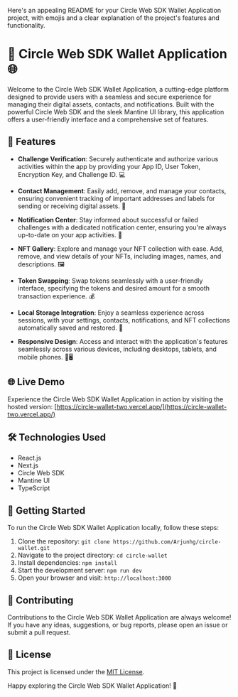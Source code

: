 Here's an appealing README for your Circle Web SDK Wallet Application project, with emojis and a clear explanation of the project's features and functionality.

# 🔑 Circle Web SDK Wallet Application 🌐

Welcome to the Circle Web SDK Wallet Application, a cutting-edge platform designed to provide users with a seamless and secure experience for managing their digital assets, contacts, and notifications. Built with the powerful Circle Web SDK and the sleek Mantine UI library, this application offers a user-friendly interface and a comprehensive set of features.

## 🚀 Features

- **Challenge Verification**: Securely authenticate and authorize various activities within the app by providing your App ID, User Token, Encryption Key, and Challenge ID. 💻

- **Contact Management**: Easily add, remove, and manage your contacts, ensuring convenient tracking of important addresses and labels for sending or receiving digital assets. 📇

- **Notification Center**: Stay informed about successful or failed challenges with a dedicated notification center, ensuring you're always up-to-date on your app activities. 🔔

- **NFT Gallery**: Explore and manage your NFT collection with ease. Add, remove, and view details of your NFTs, including images, names, and descriptions. 🖼️

- **Token Swapping**: Swap tokens seamlessly with a user-friendly interface, specifying the tokens and desired amount for a smooth transaction experience. 💰

- **Local Storage Integration**: Enjoy a seamless experience across sessions, with your settings, contacts, notifications, and NFT collections automatically saved and restored. 💾

- **Responsive Design**: Access and interact with the application's features seamlessly across various devices, including desktops, tablets, and mobile phones. 📱🖥️

## 🌐 Live Demo

Experience the Circle Web SDK Wallet Application in action by visiting the hosted version: [https://circle-wallet-two.vercel.app/](https://circle-wallet-two.vercel.app/)

## 🛠️ Technologies Used

- React.js
- Next.js
- Circle Web SDK
- Mantine UI
- TypeScript

## 🚀 Getting Started

To run the Circle Web SDK Wallet Application locally, follow these steps:

1. Clone the repository: `git clone https://github.com/Arjunhg/circle-wallet.git`
2. Navigate to the project directory: `cd circle-wallet`
3. Install dependencies: `npm install`
4. Start the development server: `npm run dev`
5. Open your browser and visit: `http://localhost:3000`

## 🤝 Contributing

Contributions to the Circle Web SDK Wallet Application are always welcome! If you have any ideas, suggestions, or bug reports, please open an issue or submit a pull request.

## 📝 License

This project is licensed under the [MIT License](LICENSE).

Happy exploring the Circle Web SDK Wallet Application! 🎉